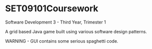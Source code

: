 # SET09101Coursework
Software Development 3 - Third Year, Trimester 1

A grid based Java game built using various software design patterns.

WARNING - GUI contains some serious spaghetti code.
